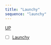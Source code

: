 ```yaml
---
title: "Launchy"
sequence: "launchy"
---
```


[UP](/windows/windows-index.html)

- [ ] [Launchy](https://www.launchy.net/)
